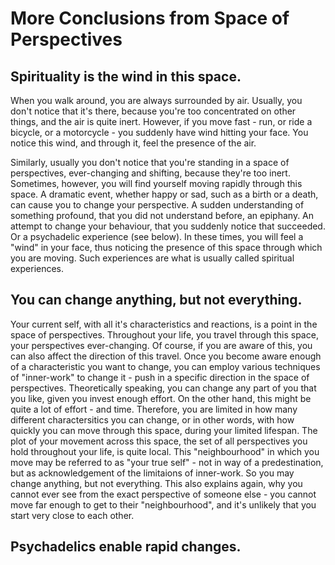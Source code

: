 # More Conclusions from Space of Perspectives

## Spirituality is the wind in this space.

When you walk around, you are always surrounded by air. Usually, you don't notice that it's there, because you're too concentrated on other things, and the air is quite inert. However, if you move fast - run, or ride a bicycle, or a motorcycle - you suddenly have wind hitting your face. You notice this wind, and through it, feel the presence of the air.

Similarly, usually you don't notice that you're standing in a space of perspectives, ever-changing and shifting, because they're too inert. Sometimes, however, you will find yourself moving rapidly through this space. A dramatic event, whether happy or sad, such as a birth or a death, can cause you to change your perspective. A sudden understanding of something profound, that you did not understand before, an epiphany. An attempt to change your behaviour, that you suddenly notice that succeeded. Or a psychadelic experience (see below). In these times, you will feel a "wind" in your face, thus noticing the presence of this space through which you are moving. Such experiences are what is usually called spiritual experiences.

## You can change anything, but not everything.

Your current self, with all it's characteristics and reactions, is a point in the space of perspectives. Throughout your life, you travel through this space, your perspectives ever-changing. Of course, if you are aware of this, you can also affect the direction of this travel. Once you become aware enough of a characteristic you want to change, you can employ various techniques of "inner-work" to change it - push in a specific direction in the space of perspectives. Theoretically speaking, you can change any part of you that you like, given you invest enough effort. On the other hand, this might be quite a lot of effort - and time. Therefore, you are limited in how many different charactersitics you can change, or in other words, with how quickly you can move through this space, during your limited lifespan. The plot of your movement across this space, the set of all perspectives you hold throughout your life, is quite local. This "neighbourhood" in which you move may be referred to as "your true self" - not in way of a predestination, but as acknowledgement of the limitaions of inner-work. So you may change anything, but not everything. This also explains again, why you cannot ever see from the exact perspective of someone else - you cannot move far enough to get to their "neighbourhood", and it's unlikely that you start very close to each other.

## Psychadelics enable rapid changes.


